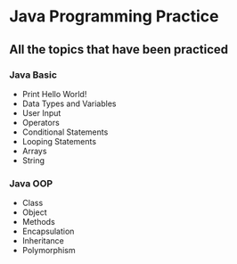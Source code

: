 # **Java Programming Practice**
## All the topics that have been practiced
### Java Basic
- Print Hello World!
- Data Types and Variables
- User Input
- Operators
- Conditional Statements
- Looping Statements
- Arrays
- String
### Java OOP
- Class
- Object
- Methods
- Encapsulation
- Inheritance
- Polymorphism
